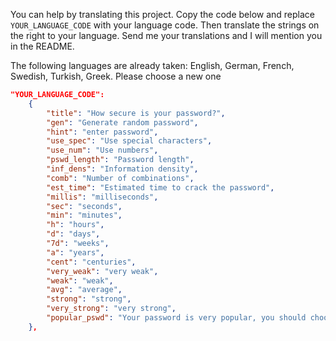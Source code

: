 You can help by translating this project. Copy the code below and replace `YOUR_LANGUAGE_CODE` with your language code. Then translate the strings on the right to your language. Send me your translations and I will mention you in the README. 

The following languages are already taken: English, German, French, Swedish, Turkish, Greek. Please choose a new one

```JSON
"YOUR_LANGUAGE_CODE":
	{
		"title": "How secure is your password?",
		"gen": "Generate random password",
		"hint": "enter password",
		"use_spec": "Use special characters",
		"use_num": "Use numbers",
		"pswd_length": "Password length",
		"inf_dens": "Information density",
		"comb": "Number of combinations",
		"est_time": "Estimated time to crack the password",
		"millis": "milliseconds",
		"sec": "seconds",
		"min": "minutes",
		"h": "hours",
		"d": "days",
		"7d": "weeks",
		"a": "years",
		"cent": "centuries",
		"very_weak": "very weak",
		"weak": "weak",
		"avg": "average",
		"strong": "strong",
		"very_strong": "very strong",
		"popular_pswd": "Your password is very popular, you should choose a different password"
    },
```
